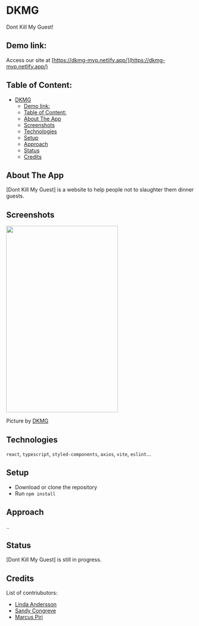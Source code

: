 # DKMG

Dont Kill My Guest!

## Demo link:

Access our site at [https://dkmg-mvp.netlify.app/](https://dkmg-mvp.netlify.app/)

## Table of Content:

- [DKMG](#dkmg)
  - [Demo link:](#demo-link)
  - [Table of Content:](#table-of-content)
  - [About The App](#about-the-app)
  - [Screenshots](#screenshots)
  - [Technologies](#technologies)
  - [Setup](#setup)
  - [Approach](#approach)
  - [Status](#status)
  - [Credits](#credits)

## About The App

[Dont Kill My Guest] is a website to help people not to slaughter them dinner guests.

## Screenshots

<img src="https://user-images.githubusercontent.com/92317124/214716115-8ebe1d67-7ff2-4ab4-9625-b4266263508b.png" width="300" height="500"/>

Picture by [DKMG](https://github.com/dkmg-mwp)

## Technologies

`react`, `typescript`, `styled-components`, `axios`, `vite`, `eslint`...

## Setup

-   Download or clone the repository
-   Run `npm install`

## Approach
..
## Status

[Dont Kill My Guest] is still in progress.

## Credits

List of contriubutors:

-   [Linda Andersson](https://www.linkedin.com/in/linda-andersson-stockholm/)
-   [Sandy Congreve](https://www.linkedin.com/in/sandycongreve/)
-   [Marcus Piri](https://www.linkedin.com/in/marcus-piri-968a61221/)



